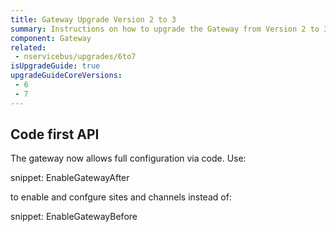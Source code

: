 ```yaml
---
title: Gateway Upgrade Version 2 to 3
summary: Instructions on how to upgrade the Gateway from Version 2 to 3.
component: Gateway
related:
 - nservicebus/upgrades/6to7
isUpgradeGuide: true
upgradeGuideCoreVersions:
 - 6
 - 7
---
```


## Code first API

The gateway now allows full configuration via code. Use:

snippet: EnableGatewayAfter

to enable and confgure sites and channels instead of:

snippet: EnableGatewayBefore
